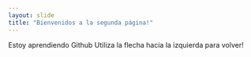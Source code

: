 ```yaml
---
layout: slide
title: "Bienvenidos a la segunda página!"
---
```

Estoy aprendiendo Github 
Utiliza la flecha hacia la izquierda para volver!
